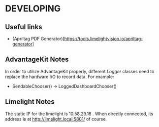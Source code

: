 # DEVELOPING #

## Useful links ##
- (Apriltag PDF Generator)[https://tools.limelightvision.io/apriltag-generator]

## AdvantageKit Notes ##
In order to utilize AdvantageKit properly, different _Logger_ classes need to replace the hardware I/O to record data. For example:
- SendableChooser() -> LoggedDashboardChooser()

## Limelight Notes ##
The static IP for the limelight is 10.58.29.18 .
When directly connected, its address is at http://limelight.local:5801/ of course.
